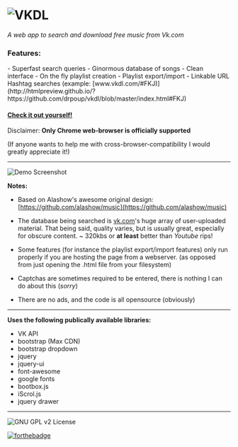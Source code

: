 ![VKDL](http://i.imgur.com/oTtLOYm.png "Logo Title Text 1")
=====

*A web app to search and download free music from Vk.com*

<h3>Features:</h3>
- Superfast search queries
- Ginormous database of songs
- Clean interface
- On the fly playlist creation
- Playlist export/import
- Linkable URL Hashtag searches (example: [www.vkdl.com/#FKJ)](http://htmlpreview.github.io/?https://github.com/drpoup/vkdl/blob/master/index.html#FKJ)

[<h4>Check it out yourself!</h4>](http://htmlpreview.github.io/?https://github.com/drpoup/vkdl/blob/master/index.html)

Disclaimer:
**Only Chrome web-browser is officially supported**

(If anyone wants to help me with cross-browser-compatibility I would greatly appreciate it!)
___

![Demo Screenshot](http://i.imgur.com/QJl16io.png)

**Notes:**
- Based on Alashow's awesome original design: [https://github.com/alashow/music](https://github.com/alashow/music)


- The database being searched is [vk.com](https://vk.com)'s huge array of user-uploaded material. That being said, quality varies, but is usually great, especially for obscure content. ~ 320kbs or **at least** better than *Youtube* rips!


- Some features (for instance the playlist export/import features) only run properly if you are hosting the page from a webserver. (as opposed from just opening the .html file from your filesystem)


- Captchas are sometimes required to be entered, there is nothing I can do about this (*sorry*)


- There are no ads, and the code is all opensource (obviously)

---
 **Uses the following publically available libraries:** 
 - VK API
 - bootstrap (Max CDN)
 - bootstrap dropdown
 - jquery
 - jquery-ui
 - font-awesome
 - google fonts
 - bootbox.js
 - iScrol.js
 - jquery drawer
 
---
![GNU GPL v2 License](https://img.shields.io/badge/license-GNU%20GPL%20v2-brightgreen.svg?style=flat-square)

 [![forthebadge](http://forthebadge.com/images/badges/built-with-love.svg)](http://forthebadge.com)



